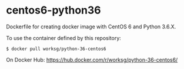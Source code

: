 # centos6-python36
Dockerfile for creating docker image with CentOS 6 and Python 3.6.X.

To use the container defined by this repository:

```shell
$ docker pull worksg/python-36-centos6
```

On Docker Hub: https://hub.docker.com/r/worksg/python-36-centos6/
